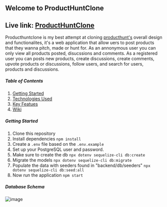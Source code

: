 ## Welcome to ProductHuntClone
## Live link: [ProductHuntClone](https://producthuntclone.herokuapp.com/)

Producthuntclone is my best attempt at cloning [producthunt's](https://www.producthunt.com/) overall design and functionalites, it's a web application that allow uers to post products that they wanna pitch, made or hunt for. As an annonymous user you can only view all products posted, disucssions and comments. As a registered user you can posts new products, create discussions, create comments, upvote products or discussions, follow users, and search for users, products and discussions.

##### Table of Contents
1. [Getting Started](#getting_started)
2. [Technologies Used](#technologies)
3. [Key Featues](#key_features)
4. [Wiki](#wiki)

<a name="getting_started"/>

##### Getting Started

1. Clone this repository
2. Install dependencies `npm install`
3. Create a `.env` file based on the `.env.example`
4. Set up your PostgreSQL user and password.
5. Make sure to create the db `npx dotenv sequelize-cli db:create`
6. Migrate the models `npx dotenv sequelize-cli db:migrate`
7. Populate the data with seeders found in "backend/db/seeders" `npx dotenv sequelize-cli db:seed:all`
8. Now run the application `npm start`



##### Database Schema
![image](https://user-images.githubusercontent.com/77173456/119290595-a4c07e80-bc01-11eb-99dd-2e98f2a01690.png)
